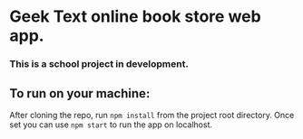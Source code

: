 # Geek Text online book store web app.

### This is a school project in development.

## To run on your machine:

After cloning the repo, run `npm install` from the project root directory. Once set you can use `npm start` to run the app on localhost.
